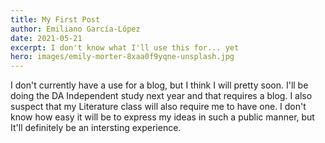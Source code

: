 ```yaml
---
title: My First Post
author: Emiliano García-López
date: 2021-05-21
excerpt: I don't know what I'll use this for... yet
hero: images/emily-morter-8xaa0f9yqne-unsplash.jpg
---
```

I don't currently have a use for a blog, but I think I will pretty soon. I'll be doing the DA Independent study next year and that requires a blog. I also suspect that my Literature class will also require me to have one. I don't know how easy it will be to express my ideas in such a public manner, but It'll definitely be an intersting experience.